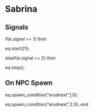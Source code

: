 # Sabrina
## Signals 



if(e.signal == 1) then 


 

eq.start(21); 


 
elseif(e.signal == 2) then 


 

eq.stop();
 
## On NPC Spawn

eq.spawn_condition("erudnext",1,0);

eq.spawn_condition("erudnext",2,0);
end